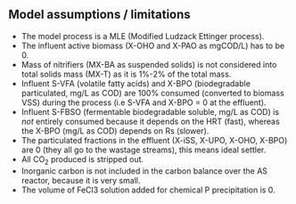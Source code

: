 ## Model assumptions / limitations
  - The model process is a MLE (Modified Ludzack Ettinger process).
  - The influent active biomass (X-OHO and X-PAO as mgCOD/L) has to be 0.
  - Mass of nitrifiers (MX-BA as suspended solids) is not considered into total
    solids mass (MX-T) as it is 1%-2% of the total mass.
  - Influent S-VFA (volatile fatty acids) and X-BPO (biodegradable
    particulated, mg/L as COD) are 100% consumed (converted to biomass VSS)
    during the process (i.e S-VFA and X-BPO = 0 at the effluent).
  - Influent S-FBSO (fermentable biodegradable soluble, mg/L as COD) is *not*
    entirely consumed because it depends on the HRT (fast), whereas the X-BPO
    (mg/L as COD) depends on Rs (slower).
  - The particulated fractions in the effluent (X-iSS, X-UPO, X-OHO, X-BPO) are
    0 (they all go to the wastage streams), this means ideal settler.
  - All CO<sub>2</sub> produced is stripped out.
  - Inorganic carbon is not included in the carbon balance over the AS reactor,
    because it is very small.
  - The volume of FeCl3 solution added for chemical P precipitation is 0.
